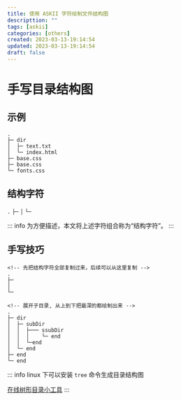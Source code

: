 ```yaml
---
title: 使用 ASKII 字符绘制文件结构图
descripttion: ""
tags: [askii]
categories: [others]
created: 2023-03-13-19:14:54
updated: 2023-03-13-19:14:54
draft: false
---
```

# 手写目录结构图

## 示例
```
.
├─ dir
│  ├─ text.txt
│  └─ index.html
├─ base.css
├─ base.css
└─ fonts.css
```

## 结构字符

`.` `├─` `│` `└─`

::: info
为方便描述，本文将上述字符组合称为“结构字符”。
:::

## 手写技巧

```
<!-- 先把结构字符全部复制过来，后续可以从这里复制 -->
.
├─
│
└─
```
```
<!-- 展开子目录, 从上到下把最深的都绘制出来 -->
.
├─ dir
│  ├─ subDir
│  │  ├─── ssubDir
│  │  │    └─ end
│  │  └─end
│  └─ end
├─ end
└─ end
```

::: info
linux 下可以安装 `tree` 命令生成目录结构图

[在线树形目录小工具](https://devtool.tech/tree)
:::

